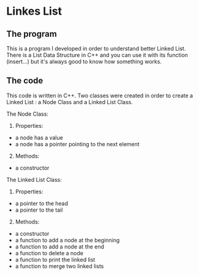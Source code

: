 # Linkes List

## The program
This is a program I developed in order to understand better Linked List. There is a List Data Structure in C++ and you can use it with its function (insert...) but it's always good to know how something works.


## The code
This code is written in C++.
Two classes were created in order to create a Linked List : a Node Class and a Linked List Class.

The Node Class:
1) Properties:
- a node has a value
- a node has a pointer pointing to the next element
2) Methods:
- a constructor

The Linked List Class:
1) Properties:
- a pointer to the head
- a pointer to the tail
2) Methods:
- a constructor
- a function to add a node at the beginning
- a function to add a node at the end
- a function to delete a node
- a function to print the linked list
- a function to merge two linked lists

